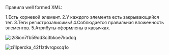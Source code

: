 Правила well formed XML:

1.Есть корневой элемент.
2.У каждого элемента есть закрывающийся тег.
3.Теги регистрозависимы!
4.Соблюдается правильная вложенность элементов.
5.Атрибуты оформлены в кавычках.

![i2i8ion7fb59dd3c3bkoe7kodcq](https://github.com/Dmitriy-Karpenko-work/Xml_json/assets/119530736/ccfac05f-e362-41c5-a422-0bdc005ab226)


![zi1lpercka_42f1ztlvrqpxcq1o](https://github.com/Dmitriy-Karpenko-work/Xml_json/assets/119530736/1fd66ec3-e13b-485d-9462-b0a676ce1f00)
